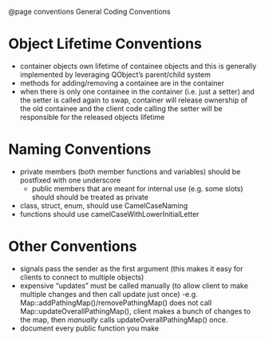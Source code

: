 @page conventions General Coding Conventions

Object Lifetime Conventions
===========================
- container objects own lifetime of containee objects and this is generally implemented by leveraging QObject’s parent/child system
- methods for adding/removing a containee are in the container
- when there is only one containee in the container (i.e. just a setter) and the setter is called again to swap, container will release ownership of the old containee and the client code calling the setter will be responsible for the released objects lifetime

Naming Conventions
==================
- private members (both member functions and variables) should be postfixed with one underscore
    - public members that are meant for internal use (e.g. some slots) should should be treated as private
- class, struct, enum, should use CamelCaseNaming
- functions should use camelCaseWithLowerInitialLetter

Other Conventions
=================
- signals pass the sender as the first argument (this makes it easy for clients to connect to multiple objects)
- expensive “updates” must be called manually (to allow client to make multiple changes and then call update just once)
	-e.g. Map::addPathingMap()/removePathingMap() does not call Map::updateOverallPathingMap(), client makes a bunch of changes to the map, then *manually* calls updateOverallPathingMap() once.
- document every public function you make